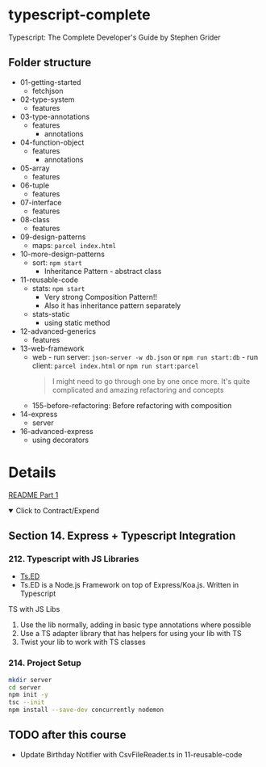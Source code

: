 # typescript-complete

Typescript: The Complete Developer's Guide by Stephen Grider

## Folder structure

- 01-getting-started
  - fetchjson
- 02-type-system
  - features
- 03-type-annotations
  - features
    - annotations
- 04-function-object
  - features
    - annotations
- 05-array
  - features
- 06-tuple
  - features
- 07-interface
  - features
- 08-class
  - features
- 09-design-patterns
  - maps: `parcel index.html`
- 10-more-design-patterns
  - sort: `npm start`
    - Inheritance Pattern - abstract class
- 11-reusable-code
  - stats: `npm start`
    - Very strong Composition Pattern!!
    - Also it has inheritance pattern separately
  - stats-static
    - using static method
- 12-advanced-generics
  - features
- 13-web-framework
  - web - run server: `json-server -w db.json` or `npm run start:db` - run client: `parcel index.html` or `npm run start:parcel`
    > I might need to go through one by one once more. It's quite complicated and amazing refactoring and concepts
  - 155-before-refactoring: Before refactoring with composition
- 14-express
  - server
- 16-advanced-express
  - using decorators

# Details

[README Part 1](./README-part-1.md)

<details open> 
  <summary>Click to Contract/Expend</summary>

## Section 14. Express + Typescript Integration

### 212. Typescript with JS Libraries

- [Ts.ED](https://tsed.io/)
- Ts.ED is a Node.js Framework on top of Express/Koa.js. Written in Typescript

TS with JS Libs

1. Use the lib normally, adding in basic type annotations where possible
2. Use a TS adapter library that has helpers for using your lib with TS
3. Twist your lib to work with TS classes

### 214. Project Setup

```sh
mkdir server
cd server
npm init -y
tsc --init
npm install --save-dev concurrently nodemon
```

</details>

## TODO after this course

- Update Birthday Notifier with CsvFileReader.ts in 11-reusable-code
